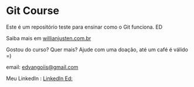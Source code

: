 # Git Course

Este é um repositório teste para ensinar como o Git funciona. ED

Saiba mais em [willianjusten.com.br](http://willianjusten.com.br)

Gostou do curso? Quer mais? Ajude com uma doação, até um café é válido =)

email: edvangoiis@gmail.com

Meu LinkedIn : [LinkedIn Ed:](https://www.linkedin.com/in/edvangois/)
